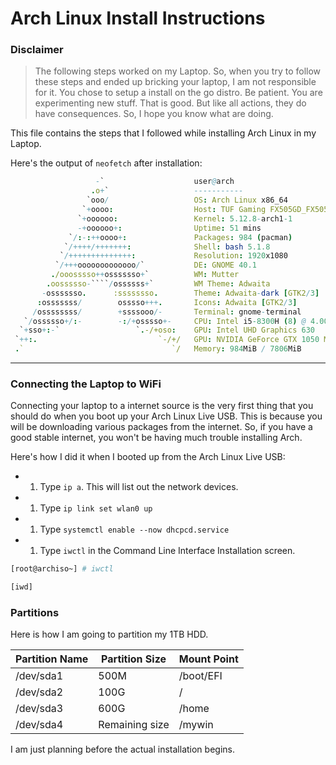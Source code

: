 # Arch Linux Install Instructions

### Disclaimer

> The following steps worked on my Laptop. So, when you try to follow these
> steps and ended up bricking your laptop, I am not responsible for it.
> You chose to setup a install on the go distro. Be patient.
> You are experimenting new stuff. That is good. But like all actions,
> they do have consequences. So, I hope you know what are doing.

This file contains the steps that I followed while installing
Arch Linux in my Laptop.

Here's the output of `neofetch` after installation:

`````nim
                   -`                    user@arch
                  .o+`                   -----------
                 `ooo/                   OS: Arch Linux x86_64
                `+oooo:                  Host: TUF Gaming FX505GD_FX505GD 1.0
               `+oooooo:                 Kernel: 5.12.8-arch1-1
               -+oooooo+:                Uptime: 51 mins
             `/:-:++oooo+:               Packages: 984 (pacman)
            `/++++/+++++++:              Shell: bash 5.1.8
           `/++++++++++++++:             Resolution: 1920x1080
          `/+++ooooooooooooo/`           DE: GNOME 40.1
         ./ooosssso++osssssso+`          WM: Mutter
        .oossssso-````/ossssss+`         WM Theme: Adwaita
       -osssssso.      :ssssssso.        Theme: Adwaita-dark [GTK2/3]
      :osssssss/        osssso+++.       Icons: Adwaita [GTK2/3]
     /ossssssss/        +ssssooo/-       Terminal: gnome-terminal
   `/ossssso+/:-        -:/+osssso+-     CPU: Intel i5-8300H (8) @ 4.000GHz
  `+sso+:-`                 `.-/+oso:    GPU: Intel UHD Graphics 630
 `++:.                           `-/+/   GPU: NVIDIA GeForce GTX 1050 Mobile
 .`                                 `/   Memory: 984MiB / 7806MiB
`````

---

### Connecting the Laptop to WiFi

Connecting your laptop to a internet source is the very first thing that
you should do when you boot up your Arch Linux Live USB. This is because
you will be downloading various packages from the internet. So, if you
have a good stable internet, you won't be having much trouble
installing Arch.

Here's how I did it when I booted up from the Arch Linux Live USB:

- 1. Type `ip a`. This will list out the network devices.
- 1. Type `ip link set wlan0 up`
- 1. Type `systemctl enable --now dhcpcd.service`
- 1. Type `iwctl` in the Command Line Interface Installation screen.

```bash
[root@archiso~] # iwctl
```

```bash
[iwd] 
```

### Partitions

Here is how I am going to partition my 1TB HDD.

| Partition Name | Partition Size | Mount Point |
| -------------- | -------------- | ----------- |
| /dev/sda1      | 500M           | /boot/EFI   |
| /dev/sda2      | 100G           | /           |
| /dev/sda3      | 600G           | /home       |
| /dev/sda4      | Remaining size | /mywin      |

I am just planning before the actual installation begins.
